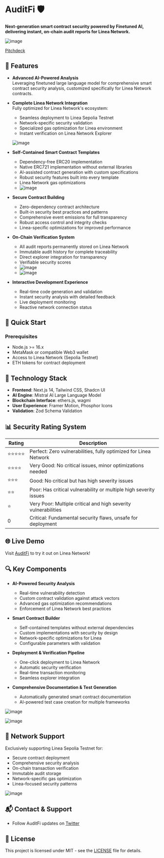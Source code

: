 # AuditFi 🛡️

**Next-generation smart contract security powered by Finetuned AI, delivering instant, on-chain audit reports for Linea Network.**

![image](https://github.com/user-attachments/assets/0ea2adad-3a31-4c22-a93c-f2cfe42f71d8)

[Pitchdeck](https://drive.google.com/file/d/1OQsWpYXd83ZW2Ewl-8P6WXm642U-5RK-/view)

## 🌟 Features

- **Advanced AI-Powered Analysis**  
  Leveraging finetuned large language model for comprehensive smart contract security analysis, customized specifically for Linea Network contracts.

- **Complete Linea Network Integration**  
  Fully optimized for Linea Network's ecosystem:
  - Seamless deployment to Linea Sepolia Testnet
  - Network-specific security validation
  - Specialized gas optimization for Linea environment
  - Instant verification on Linea Network Explorer
  
  ![image](https://github.com/user-attachments/assets/127d5dab-3395-4fa9-9ca5-c6dddcd0b3d8)

- **Self-Contained Smart Contract Templates**
  - Dependency-free ERC20 implementation
  - Native ERC721 implementation without external libraries
  - AI-assisted contract generation with custom specifications
  - Robust security features built into every template
  - Linea Network gas optimizations
  - ![image](https://github.com/user-attachments/assets/2188c03d-e7fc-4315-8dea-3b630fe65bd0)

- **Secure Contract Building**
  - Zero-dependency contract architecture
  - Built-in security best practices and patterns
  - Comprehensive event emissions for full transparency
  - Robust access control and integrity checks
  - Linea-specific optimizations for improved performance

- **On-Chain Verification System**  
  - All audit reports permanently stored on Linea Network
  - Immutable audit history for complete traceability
  - Direct explorer integration for transparency
  - Verifiable security scores
  - ![image](https://github.com/user-attachments/assets/69735782-35f8-4a18-9706-22ada9a5f599)
  - ![image](https://github.com/user-attachments/assets/f651f308-a028-48e4-b687-67579eb8186f)

- **Interactive Development Experience**
  - Real-time code generation and validation
  - Instant security analysis with detailed feedback
  - Live deployment monitoring
  - Reactive network connection status

## 🚀 Quick Start

### Prerequisites
- Node.js >= 16.x
- MetaMask or compatible Web3 wallet
- Access to Linea Network (Sepolia Testnet)
- ETH tokens for contract deployment

## 🔧 Technology Stack

- **Frontend**: Next.js 14, Tailwind CSS, Shadcn UI
- **AI Engine**: Mistral AI Large Language Model
- **Blockchain Interface**: ethers.js, wagmi
- **User Experience**: Framer Motion, Phosphor Icons
- **Validation**: Zod Schema Validation

## 📊 Security Rating System

| Rating | Description |
|--------|-------------|
| ⭐⭐⭐⭐⭐ | Perfect: Zero vulnerabilities, fully optimized for Linea Network |
| ⭐⭐⭐⭐ | Very Good: No critical issues, minor optimizations needed |
| ⭐⭐⭐ | Good: No critical but has high severity issues |
| ⭐⭐ | Poor: Has critical vulnerability or multiple high severity issues |
| ⭐ | Very Poor: Multiple critical and high severity vulnerabilities |
| 0 | Critical: Fundamental security flaws, unsafe for deployment |

## 🌐 Live Demo
Visit [AuditFi](https://auditfi-linea.netlify.app/) to try it out on Linea Network!

## 🔍 Key Components

- **AI-Powered Security Analysis**
  - Real-time vulnerability detection
  - Custom contract validation against attack vectors
  - Advanced gas optimization recommendations
  - Enforcement of Linea Network best practices

- **Smart Contract Builder**
  - Self-contained templates without external dependencies
  - Custom implementations with security by design
  - Network-specific optimizations for Linea
  - Configurable parameters with validation

- **Deployment & Verification Pipeline**
  - One-click deployment to Linea Network
  - Automatic security verification
  - Real-time transaction monitoring
  - Seamless explorer integration

- **Comprehensive Documentation & Test Generation**
  - Automatically generated smart contract documentation
  - AI-powered test case creation for multiple frameworks

![image](https://github.com/user-attachments/assets/cd1549ce-4e06-4a51-b20f-c56bf0af32aa)

![image](https://github.com/user-attachments/assets/275f8c22-64eb-4776-a6ad-f537ca3b4e03)

## 🔗 Network Support

Exclusively supporting Linea Sepolia Testnet for:
- Secure contract deployment
- Comprehensive security analysis
- On-chain transaction verification
- Immutable audit storage
- Network-specific gas optimization
- Linea-focused security patterns

![image](https://github.com/user-attachments/assets/8d7a929e-4559-4ed9-a2bc-9f2abedea0c4)

## 📬 Contact & Support

- Follow AuditFi updates on [Twitter](https://x.com/AuditFi_ai)

## 📄 License

This project is licensed under MIT - see the [LICENSE](LICENSE) file for details.
